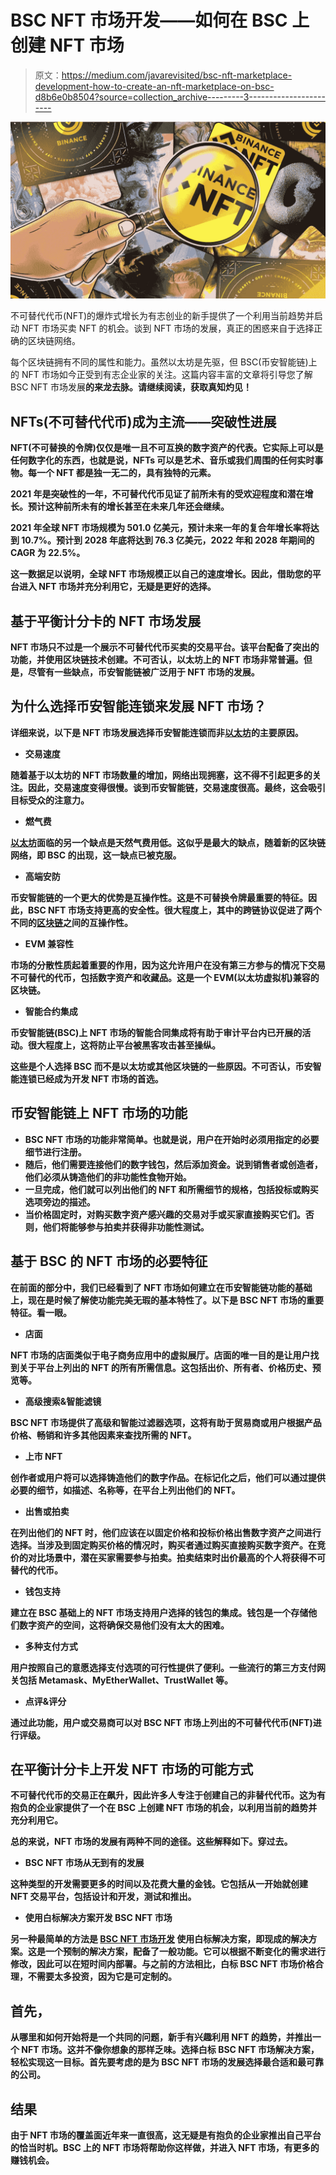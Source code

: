 # BSC NFT 市场开发——如何在 BSC 上创建 NFT 市场

> 原文：<https://medium.com/javarevisited/bsc-nft-marketplace-development-how-to-create-an-nft-marketplace-on-bsc-d8b6e0b8504?source=collection_archive---------3----------------------->

![](img/751e6f823dac0c4ed89ee5b1e2493a54.png)

不可替代代币(NFT)的爆炸式增长为有志创业的新手提供了一个利用当前趋势并启动 NFT 市场买卖 NFT 的机会。谈到 NFT 市场的发展，真正的困惑来自于选择正确的区块链网络。

每个区块链拥有不同的属性和能力。虽然以太坊是先驱，但 BSC(币安智能链)上的 NFT 市场如今正受到有志企业家的关注。这篇内容丰富的文章将引导您了解 BSC NFT 市场发展[](https://www.inoru.com/nft-marketplace-on-bsc)**的来龙去脉。请继续阅读，获取真知灼见！**

## ****NFTs(不可替代代币)成为主流——突破性进展****

**NFT(不可替换的令牌)仅仅是唯一且不可互换的数字资产的代表。它实际上可以是任何数字化的东西，也就是说，NFTs 可以是艺术、音乐或我们周围的任何实时事物。每一个 NFT 都是独一无二的，具有独特的元素。**

**2021 年是突破性的一年，不可替代代币见证了前所未有的受欢迎程度和潜在增长。预计这种前所未有的增长甚至在未来几年还会继续。**

**2021 年全球 NFT 市场规模为 501.0 亿美元，预计未来一年的复合年增长率将达到 10.7%。预计到 2028 年底将达到 76.3 亿美元，2022 年和 2028 年期间的 CAGR 为 22.5%。**

**这一数据足以说明，全球 NFT 市场规模正以自己的速度增长。因此，借助您的平台进入 NFT 市场并充分利用它，无疑是更好的选择。**

## ****基于平衡计分卡的 NFT 市场发展****

**NFT 市场只不过是一个展示不可替代代币买卖的交易平台。该平台配备了突出的功能，并使用区块链技术创建。不可否认，以太坊上的 NFT 市场非常普遍。但是，尽管有一些缺点，币安智能链被广泛用于 NFT 市场的发展。**

## ****为什么选择币安智能连锁来发展 NFT 市场？****

**详细来说，以下是 NFT 市场发展选择币安智能连锁而非[以太坊](https://www.courserevisited.com/2022/03/top-10-ethereum-courses-learn-trade.html)的主要原因。**

*   ****交易速度****

**随着基于以太坊的 NFT 市场数量的增加，网络出现拥塞，这不得不引起更多的关注。因此，交易速度变得很慢。谈到币安智能链，交易速度很高。最终，这会吸引目标受众的注意力。**

*   ****燃气费****

**[以太坊](https://javarevisited.blogspot.com/2022/01/5-best-courses-to-learn-cryptocurrency.html)面临的另一个缺点是天然气费用低。这似乎是最大的缺点，随着新的区块链网络，即 BSC 的出现，这一缺点已被克服。**

*   ****高端安防****

**币安智能链的一个更大的优势是互操作性。这是不可替换令牌最重要的特征。因此，BSC NFT 市场支持更高的安全性。很大程度上，其中的跨链协议促进了两个不同的[区块链](/javarevisited/7-free-courses-to-learn-blockchain-in-2020-764e66b47ebe)之间的互操作性。**

*   ****EVM 兼容性****

**市场的分散性质起着重要的作用，因为这允许用户在没有第三方参与的情况下交易不可替代的代币，包括数字资产和收藏品。这是一个 EVM(以太坊虚拟机)兼容的区块链。**

*   ****智能合约集成****

**币安智能链(BSC)上 NFT 市场的智能合同集成将有助于审计平台内已开展的活动。很大程度上，这将防止平台被黑客攻击甚至操纵。**

**这些是个人选择 BSC 而不是以太坊或其他区块链的一些原因。不可否认，币安智能连锁已经成为开发 NFT 市场的首选。**

## ****币安智能链上 NFT 市场的功能****

*   **BSC NFT 市场的功能非常简单。也就是说，用户在开始时必须用指定的必要细节进行注册。**
*   **随后，他们需要连接他们的数字钱包，然后添加资金。说到销售者或创造者，他们必须从铸造他们的非功能性食物开始。**
*   **一旦完成，他们就可以列出他们的 NFT 和所需细节的规格，包括投标或购买选项旁边的描述。**
*   **当价格固定时，对购买数字资产感兴趣的交易对手或买家直接购买它们。否则，他们将能够参与拍卖并获得非功能性测试。**

## ****基于 BSC 的 NFT 市场的必要特征****

**在前面的部分中，我们已经看到了 NFT 市场如何建立在币安智能链功能的基础上，现在是时候了解使功能完美无瑕的基本特性了。以下是 BSC NFT 市场的重要特征。看一眼。**

*   ****店面****

**NFT 市场的店面类似于电子商务应用中的虚拟展厅。店面的唯一目的是让用户找到关于平台上列出的 NFT 的所有所需信息。这包括出价、所有者、价格历史、预览等。**

*   ****高级搜索&智能滤镜****

**BSC NFT 市场提供了高级和智能过滤器选项，这将有助于贸易商或用户根据产品价格、畅销和许多其他因素来查找所需的 NFT。**

*   ****上市 NFT****

**创作者或用户将可以选择铸造他们的数字作品。在标记化之后，他们可以通过提供必要的细节，如描述、名称等，在平台上列出他们的 NFT。**

*   ****出售或拍卖****

**在列出他们的 NFT 时，他们应该在以固定价格和投标价格出售数字资产之间进行选择。当涉及到固定购买价格的情况时，购买者通过购买直接购买数字资产。在竞价的对比场景中，潜在买家需要参与拍卖。拍卖结束时出价最高的个人将获得不可替代的代币。**

*   ****钱包支持****

**建立在 BSC 基础上的 NFT 市场支持用户选择的钱包的集成。钱包是一个存储他们数字资产的空间，这将确保交易他们没有太大的困难。**

*   ****多种支付方式****

**用户按照自己的意愿选择支付选项的可行性提供了便利。一些流行的第三方支付网关包括 Metamask、MyEtherWallet、TrustWallet 等。**

*   ****点评&评分****

**通过此功能，用户或交易商可以对 BSC NFT 市场上列出的不可替代代币(NFT)进行评级。**

## ****在平衡计分卡上开发 NFT 市场的可能方式****

**不可替代代币的交易正在飙升，因此许多人专注于创建自己的非替代代币。这为有抱负的企业家提供了一个在 BSC 上创建 NFT 市场的机会，以利用当前的趋势并充分利用它。**

**总的来说，NFT 市场的发展有两种不同的途径。这些解释如下。穿过去。**

*   ****BSC NFT 市场从无到有的发展****

**这种类型的开发需要更多的时间以及花费大量的金钱。它包括从一开始就创建 NFT 交易平台，包括设计和开发，测试和推出。**

*   ****使用白标解决方案开发 BSC NFT 市场****

**另一种最简单的方法是 [**BSC NFT 市场开发**](https://www.inoru.com/nft-marketplace-on-bsc) 使用白标解决方案，即现成的解决方案。这是一个预制的解决方案，配备了一般功能。它可以根据不断变化的需求进行修改，因此可以在短时间内部署。与之前的方法相比，白标 BSC NFT 市场价格合理，不需要太多投资，因为它是可定制的。**

## ****首先，****

**从哪里和如何开始将是一个共同的问题，新手有兴趣利用 NFT 的趋势，并推出一个 NFT 市场。这并不像你想象的那样乏味。选择白标 BSC NFT 市场解决方案，轻松实现这一目标。首先要考虑的是为 BSC NFT 市场的发展选择最合适和最可靠的公司。**

## ****结果****

**由于 NFT 市场的覆盖面近年来一直很高，这无疑是有抱负的企业家推出自己平台的恰当时机。BSC 上的 NFT 市场将帮助你这样做，并进入 NFT 市场，有更多的赚钱机会。**